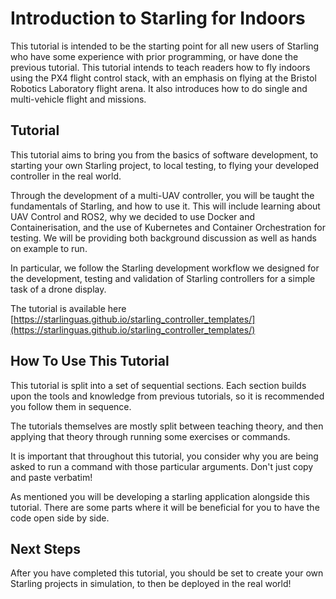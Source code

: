 # Introduction to Starling for Indoors

This tutorial is intended to be the starting point for all new users of Starling who have some experience with prior programming, or have done the previous tutorial. This tutorial intends to teach readers how to fly indoors using the PX4 flight control stack, with an emphasis on flying at the Bristol Robotics Laboratory flight arena. It also introduces how to do single and multi-vehicle flight and missions. 

## Tutorial

This tutorial aims to bring you from the basics of software development, to starting your own Starling project, to local testing, to flying your developed controller in the real world.

Through the development of a multi-UAV controller, you will be taught the fundamentals of Starling, and how to use it. This will include learning about UAV Control and ROS2, why we decided to use Docker and Containerisation, and the use of Kubernetes and Container Orchestration for testing. We will be providing both background discussion as well as hands on example to run.

In particular, we follow the Starling development workflow we designed for the development, testing and validation of Starling controllers for a simple task of a drone display.

The tutorial is available here [https://starlinguas.github.io/starling_controller_templates/](https://starlinguas.github.io/starling_controller_templates/)

## How To Use This Tutorial

This tutorial is split into a set of sequential sections. Each section builds upon the tools and knowledge from previous tutorials, so it is recommended you follow them in sequence.

The tutorials themselves are mostly split between teaching theory, and then applying that theory through running some exercises or commands.

It is important that throughout this tutorial, you consider why you are being asked to run a command with those particular arguments. Don't just copy and paste verbatim!

As mentioned you will be developing a starling application alongside this tutorial. There are some parts where it will be beneficial for you to have the code open side by side.

## Next Steps

After you have completed this tutorial, you should be set to create your own Starling projects in simulation, to then be deployed in the real world! 